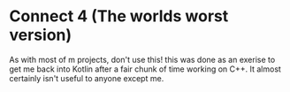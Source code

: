 # Connect 4 (The worlds worst version)

As with most of m projects, don't use this! this was done as an exerise to get me back into Kotlin after a fair chunk of time
working on C++. It almost certainly isn't useful to anyone except me.
